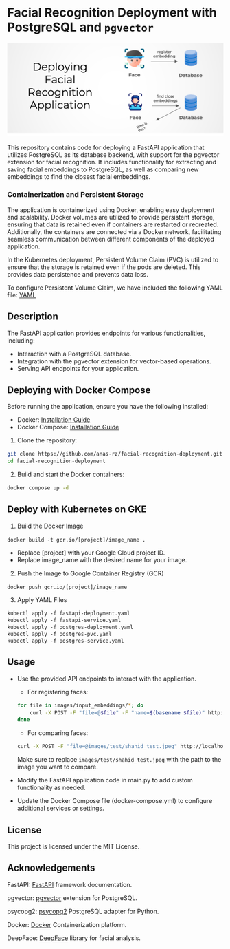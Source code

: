 # Facial Recognition Deployment with PostgreSQL and `pgvector`

![Deploying App](images/deploying-app.png)

This repository contains code for deploying a FastAPI application that utilizes PostgreSQL as its database backend, with support for the pgvector extension for facial recognition. It includes functionality for extracting and saving facial embeddings to PostgreSQL, as well as comparing new embeddings to find the closest facial embeddings.

### Containerization and Persistent Storage

The application is containerized using Docker, enabling easy deployment and scalability. Docker volumes are utilized to provide persistent storage, ensuring that data is retained even if containers are restarted or recreated. Additionally, the containers are connected via a Docker network, facilitating seamless communication between different components of the deployed application.


In the Kubernetes deployment, Persistent Volume Claim (PVC) is utilized to ensure that the storage is retained even if the pods are deleted. This provides data persistence and prevents data loss.

To configure Persistent Volume Claim, we have included the following YAML file: [YAML](./k8s/postgres-pvc.yaml)

## Description

The FastAPI application provides endpoints for various functionalities, including:

- Interaction with a PostgreSQL database.
- Integration with the pgvector extension for vector-based operations.
- Serving API endpoints for your application.

## Deploying with Docker Compose

Before running the application, ensure you have the following installed:

- Docker: [Installation Guide](https://docs.docker.com/get-docker/)
- Docker Compose: [Installation Guide](https://docs.docker.com/compose/install/)


1. Clone the repository:

```bash
git clone https://github.com/anas-rz/facial-recognition-deployment.git
cd facial-recognition-deployment

```

2. Build and start the Docker containers:

```bash
docker compose up -d
```

##  Deploy with Kubernetes on GKE
1. Build the Docker Image

`docker build -t gcr.io/[project]/image_name . `
-   Replace [project] with your Google Cloud project ID.
-   Replace image_name with the desired name for your image.
2. Push the Image to Google Container Registry (GCR)

`docker push gcr.io/[project]/image_name`

3. Apply YAML Files

```
kubectl apply -f fastapi-deployment.yaml
kubectl apply -f fastapi-service.yaml
kubectl apply -f postgres-deployment.yaml
kubectl apply -f postgres-pvc.yaml
kubectl apply -f postgres-service.yaml 
```

## Usage
- Use the provided API endpoints to interact with the application.

    - For registering faces:
    
    ```bash
    for file in images/input_embeddings/*; do
        curl -X POST -F "file=@$file" -F "name=$(basename $file)" http://localhost:8000/embeddings
    done
    ```
    
    - For comparing faces:
    
    ```bash
    curl -X POST -F "file=@images/test/shahid_test.jpeg" http://localhost:8000/embeddings/closest
    ```
    
    Make sure to replace `images/test/shahid_test.jpeg` with the path to the image you want to compare.

- Modify the FastAPI application code in main.py to add custom functionality as needed.
- Update the Docker Compose file (docker-compose.yml) to configure additional services or settings.
## License
This project is licensed under the MIT License.

## Acknowledgements
FastAPI: [FastAPI](https://fastapi.tiangolo.com/) framework documentation.

pgvector: [pgvector](https://github.com/ankane/pgvector) extension for PostgreSQL.

psycopg2: [psycopg2](https://github.com/psycopg/psycopg2) PostgreSQL adapter for Python.

Docker: [Docker](https://www.docker.com/) Containerization platform.

DeepFace: [DeepFace](https://github.com/serengil/deepface) library for facial analysis.

